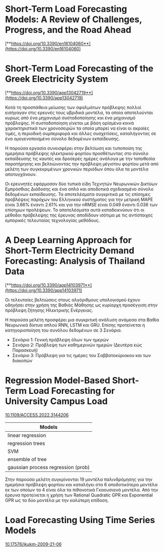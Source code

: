 # **Short-Term Load Forecasting Models: A Review of Challenges, Progress, and the Road Ahead**

[**https://doi.org/10.3390/en16104060**](https://doi.org/10.3390/en16104060)

# **Short-Term Load Forecasting of the Greek Electricity System**

[**https://doi.org/10.3390/app13042719**](https://doi.org/10.3390/app13042719)

Κατά τη προσπάθεια μείωσης των σφαλμάτων πρόβλεψης πολλοί εισήγαγαν στις ερευνές τους υβριδικά μοντέλα, τα οποία αποτελούνται κυριως από ένα μηχανισμό συσταδοποίησης και ένα μηχανισμό πρόβλεψης. Η συσταδοποίηση γίνεται με βάση ορίσμένα κοινά χαρακτηριστικά των χρονοσειρών τα οποία μπορεί να είναι οι ακραίες τιμές, η περιοδική συμπεριφορά και άλλες συσχετίσεις, καταλήγοντας σε ένα ομογενοποιημένο σύνολο δεδομένων εκπαίδευσης. 

Η παρούσα εργασία συνεισφέρει στην βελτίωση και τυποποίση της ημερήσια πρόβλεψης ηλεκτρικού φορτίου προσθέτωντας στο σύνολο εκπαίδευσης τις καυτές και δροσερές ημέρες ανάλογα με την τοποθεσία παρατήρησης και βελτιώνοντας την πρόβλεψη μέγιστου φορτίου μετά από μελέτη των συγκεκριμένων χρονικών περιόδων όπου όλα τα μοντέλα αποτυγχάνουν. 

Οι ερευνητές εφάρμοσαν δύο τυπικά είδη Τεχνητών Νευρωνικών Δικτύων Εμπρόσθιας Διάδοσης και ένα απλό και αποδοτικά σχεδιασμένο σύνολο δεδομένων εκπαίδευσης. Τα αποτελέσματα συγκριτικά με τις επίσημες προβλέψεις παρόχων του Ελληνικού συστήματος για την μετρική MAPE είναι 3.66% έναντι 2.61% και για την nRMSE είναι 0.049 έναντι 0.036 των επίσημων προλέψεων. Τα αποτελέσματα αυτά καταδεικνύουν ότι οι μέθοδοι πρόβελεψης της έρευνας αποδίδουν ισότιμα με τις αντίστοιχες εμπορικές τελευταίας τεχνολογίας μεθόδους. 

# **A Deep Learning Approach for Short-Term Electricity Demand Forecasting: Analysis of Thailand Data**

[**https://doi.org/10.3390/app14103971**](https://doi.org/10.3390/app14103971)

Οι τελευταίες βελτιώσεις στους αλγόριθμους υπολογισμού έχουν οδηγήσει στην χρήση της Βαθιάς Μάθησης ως κυρίαρχη προσέγγιση στην πρόβλεψη ζήτησης Ηλεκτρικής Ενέργειας. 

Η παρούσα μελέτη προσφέρει μια συγκριτική ανάλυση ανάμεσα στα Βαθία Νευρωνικά δίκτυα απλού RNN, LSTM και GRU. Επίσης προτείνεται η κατηγοριοποίηση του συνόλου δεδομένων σε 3 Σενάρια. 

- Σενάριο 1: Γενική πρόβλεψη όλων των ημερών
- Σενάριο 2: Πρόβλεψη των καθημερινών ημερών (Δευτέρα εώς Παρασκευή)
- Σενάριο 3: Πρόβλεψη για τις ημέρες του Σαββατοκύριακου και των διακοπών

# Regression Model-Based Short-Term Load Forecasting for University Campus Load

[10.1109/ACCESS.2022.3144206](https://doi.org/10.1109/ACCESS.2022.3144206)

| Models |
| --- |
| linear regression |
| regression trees |
| SVM |
| ensemble of tree |
| gaussian process regression (prob) |

Στην παρούσα μελέτη συγκρίνονται 19 μοντέλα παλινδρόμησης για την ημερήσια πρόβλεψη φορτίου και καταλήγει στα 6 αποδοτικότερα μοντέλα εκ των οποίων τα 4 είναι όλα τα πιθανοτικά Γκαουσιανά μοντέλα. Από την έρευνα προτείνεται η χρήση των Rational Quadratic GPR και Exponential GPR ως τα δύο μοντέλα με την καλύτερη επίδοση. 

# **Load Forecasting Using Time Series Models**

[10.17576/jkukm-2009-21-06](http://dx.doi.org/10.17576/jkukm-2009-21-06)